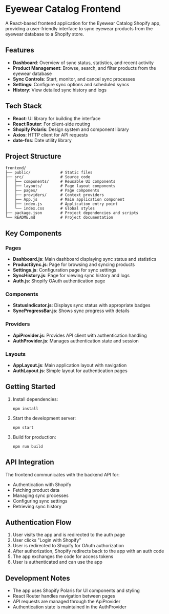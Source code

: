 # Eyewear Catalog Frontend

A React-based frontend application for the Eyewear Catalog Shopify app, providing a user-friendly interface to sync eyewear products from the eyewear database to a Shopify store.

## Features

- **Dashboard**: Overview of sync status, statistics, and recent activity
- **Product Management**: Browse, search, and filter products from the eyewear database
- **Sync Controls**: Start, monitor, and cancel sync processes
- **Settings**: Configure sync options and scheduled syncs
- **History**: View detailed sync history and logs

## Tech Stack

- **React**: UI library for building the interface
- **React Router**: For client-side routing
- **Shopify Polaris**: Design system and component library
- **Axios**: HTTP client for API requests
- **date-fns**: Date utility library

## Project Structure

```
frontend/
├── public/             # Static files
├── src/                # Source code
│   ├── components/     # Reusable UI components
│   ├── layouts/        # Page layout components
│   ├── pages/          # Page components
│   ├── providers/      # Context providers
│   ├── App.js          # Main application component
│   ├── index.js        # Application entry point
│   └── index.css       # Global styles
├── package.json        # Project dependencies and scripts
└── README.md           # Project documentation
```

## Key Components

### Pages

- **Dashboard.js**: Main dashboard displaying sync status and statistics
- **ProductSync.js**: Page for browsing and syncing products
- **Settings.js**: Configuration page for sync settings
- **SyncHistory.js**: Page for viewing sync history and logs
- **Auth.js**: Shopify OAuth authentication page

### Components

- **StatusIndicator.js**: Displays sync status with appropriate badges
- **SyncProgressBar.js**: Shows sync progress with details

### Providers

- **ApiProvider.js**: Provides API client with authentication handling
- **AuthProvider.js**: Manages authentication state and session

### Layouts

- **AppLayout.js**: Main application layout with navigation
- **AuthLayout.js**: Simple layout for authentication pages

## Getting Started

1. Install dependencies:
   ```
   npm install
   ```

2. Start the development server:
   ```
   npm start
   ```

3. Build for production:
   ```
   npm run build
   ```

## API Integration

The frontend communicates with the backend API for:

- Authentication with Shopify
- Fetching product data
- Managing sync processes
- Configuring sync settings
- Retrieving sync history

## Authentication Flow

1. User visits the app and is redirected to the auth page
2. User clicks "Login with Shopify"
3. User is redirected to Shopify for OAuth authorization
4. After authorization, Shopify redirects back to the app with an auth code
5. The app exchanges the code for access tokens
6. User is authenticated and can use the app

## Development Notes

- The app uses Shopify Polaris for UI components and styling
- React Router handles navigation between pages
- API requests are managed through the ApiProvider
- Authentication state is maintained in the AuthProvider